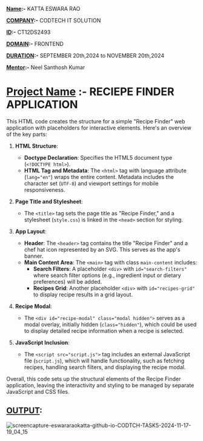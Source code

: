 **<ins>Name</ins>:-** KATTA ESWARA RAO

**<ins>COMPANY</ins>:-** CODTECH IT SOLUTION

**<ins>ID</ins>:-** CT12DS2493

**<ins>DOMAIN</ins>:-** FRONTEND

**<ins>DURATION</ins>:-** SEPTEMBER 20th,2024 to NOVEMBER 20th,2024

**<ins>Mentor</ins>:-** Neel Santhosh Kumar

# <ins>Project Name</ins> :- RECIEPE FINDER APPLICATION

This HTML code creates the structure for a simple "Recipe Finder" web application with placeholders for interactive elements. Here's an overview of the key parts:

1. **HTML Structure**:
   - **Doctype Declaration**: Specifies the HTML5 document type (`<!DOCTYPE html>`).
   - **HTML Tag and Metadata**: The `<html>` tag with language attribute (`lang="en"`) wraps the entire content. Metadata includes the character set (`UTF-8`) and viewport settings for mobile responsiveness.

2. **Page Title and Stylesheet**:
   - The `<title>` tag sets the page title as "Recipe Finder," and a stylesheet (`style.css`) is linked in the `<head>` section for styling.

3. **App Layout**:
   - **Header**: The `<header>` tag contains the title "Recipe Finder" and a chef hat icon represented by an SVG. This serves as the app's banner.
   - **Main Content Area**: The `<main>` tag with class `main-content` includes:
     - **Search Filters**: A placeholder `<div>` with `id="search-filters"` where search filter options (e.g., ingredient input or dietary preferences) will be added.
     - **Recipes Grid**: Another placeholder `<div>` with `id="recipes-grid"` to display recipe results in a grid layout.

4. **Recipe Modal**:
   - The `<div id="recipe-modal" class="modal hidden">` serves as a modal overlay, initially hidden (`class="hidden"`), which could be used to display detailed recipe information when a recipe is selected.

5. **JavaScript Inclusion**:
   - The `<script src="script.js">` tag includes an external JavaScript file (`script.js`), which will handle functionality, such as fetching recipes, handling search filters, and displaying the recipe modal.

Overall, this code sets up the structural elements of the Recipe Finder application, leaving the interactivity and styling to be managed by separate JavaScript and CSS files.

## <ins>OUTPUT</ins>:

![screencapture-eswararaokatta-github-io-CODTCH-TASK5-2024-11-17-19_04_15](https://github.com/user-attachments/assets/754252a3-9771-4dc0-970f-9e43edd74e6c)
